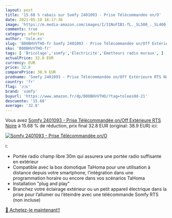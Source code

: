 ```yaml
---
layout: post
title: '15.68 % rabais sur Somfy 2401093 - Prise Télécommandée on/O'
date: 2021-05-10 16:17:36
image: 'https://m.media-amazon.com/images/I/31NoFIB1-fL._SL500_._SL400_.jpg'
comments: true
category: ofertas
author: 'tole.es'
slug: 'B00BHVVTHO-fr Somfy 2401093 - Prise Télécommandée on/Off Extérieure RTS...'
sku: 'B00BHVVTHO-fr'
tags: [ 'Bricolage','somfy','Électricité','Émetteurs radio muraux', ]
actualPrice: 32.8 EUR
currency: EUR
price: 32.8
comparePrice: 38.9 EUR
prodname: 'Somfy 2401093 - Prise Télécommandée on/Off Extérieure RTS Noire'
country: 'fr'
flag: '🇫🇷'
brand: 'somfy'
buyurl: 'https://www.amazon.fr/dp/B00BHVVTHO/?tag=tolees0d-21'
descuento: '15.68'
average: '32.8'
---
```


Vous avez [Somfy 2401093 - Prise Télécommandée on/Off Extérieure RTS Noire](https://www.amazon.fr/dp/B00BHVVTHO/?tag=tolees0d-21)  à  15.68 % de réduction, prix final  32.8 EUR (original: 38.9 EUR) ici:

[![Somfy 2401093 - Prise Télécommandée on/O](https://m.media-amazon.com/images/I/31NoFIB1-fL._SL500_._SL400_.jpg)](https://www.amazon.fr/dp/B00BHVVTHO/?tag=tolees0d-21)

ℹ️:

- Portée radio champ libre 30m qui assurera une portée radio suffisante en extérieur
- Compatible avec la box domotique TaHoma pour une utilisation à distance depuis votre smartphone, l’intégration dans une programmation horaire ou encore dans vos scénarios TaHoma
- Installation "plug and play"
- Branchez votre éclairage extérieur ou un petit appareil électrique dans la prise pour l’allumer ou l’éteindre avec une télécommande Somfy RTS (non incluse)

[🛒 Achetez-le maintenant!!](https://www.amazon.fr/dp/B00BHVVTHO/?tag=tolees0d-21)
